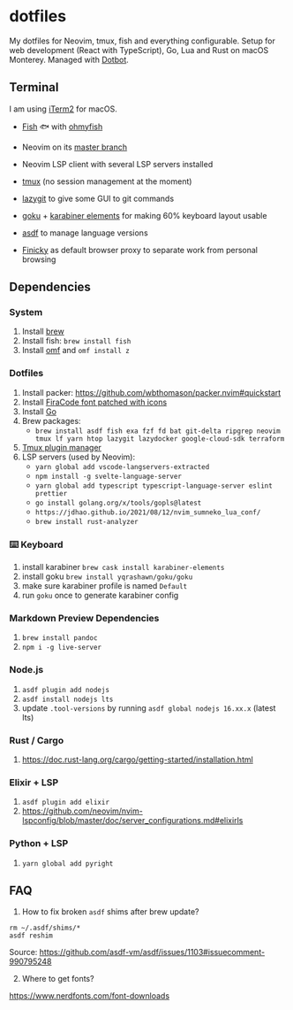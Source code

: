 # dotfiles

My dotfiles for Neovim, tmux, fish and everything configurable.
Setup for web development (React with TypeScript), Go, Lua and Rust on macOS Monterey.
Managed with [Dotbot](https://github.com/anishathalye/dotbot).

## Terminal

I am using [iTerm2](https://github.com/gnachman/iTerm2) for macOS.

- [Fish](https://github.com/fish-shell/fish-shell) 🐟 with [ohmyfish](https://github.com/oh-my-fish/oh-my-fish)

- Neovim on its [master branch](https://github.com/neovim/neovim/commits/master)
  
- Neovim LSP client with several LSP servers installed

- [tmux](https://github.com/tmux/tmux) (no session management at the moment)

- [lazygit](https://github.com/jesseduffield/lazygit) to give some GUI to git commands

- [goku](https://github.com/yqrashawn/GokuRakuJoudo/) + [karabiner elements](https://karabiner-elements.pqrs.org/) for making 60% keyboard layout usable

- [asdf](https://github.com/asdf-vm/asdf) to manage language versions

- [Finicky](https://github.com/johnste/finicky) as default browser proxy to separate work from personal browsing

## Dependencies

### System

1. Install [brew](https://brew.sh/)
2. Install fish: `brew install fish`
3. Install [omf](https://github.com/oh-my-fish/oh-my-fish) and `omf install z`

### Dotfiles

1. Install packer: https://github.com/wbthomason/packer.nvim#quickstart
2. Install [FiraCode font patched with icons](https://github.com/ryanoasis/nerd-fonts/blob/master/patched-fonts/FiraCode/Retina/complete/Fira%20Code%20Retina%20Nerd%20Font%20Complete.ttf)
3. Install [Go](https://go.dev/doc/install)
4. Brew packages:
    - `brew install asdf fish exa fzf fd bat git-delta ripgrep neovim tmux lf yarn htop lazygit lazydocker google-cloud-sdk terraform`
5. [Tmux plugin manager](https://github.com/tmux-plugins/tpm)
6. LSP servers (used by Neovim): 
    - `yarn global add vscode-langservers-extracted`
    - `npm install -g svelte-language-server`
    - `yarn global add typescript typescript-language-server eslint prettier`
    - `go install golang.org/x/tools/gopls@latest`
    - `https://jdhao.github.io/2021/08/12/nvim_sumneko_lua_conf/`
    - `brew install rust-analyzer`

### ⌨️ Keyboard
1. install karabiner `brew cask install karabiner-elements`
2. install goku `brew install yqrashawn/goku/goku`
3. make sure karabiner profile is named `Default`
4. run `goku` once to generate karabiner config

### Markdown Preview Dependencies
1. `brew install pandoc`
2. `npm i -g live-server`

### Node.js
1. `asdf plugin add nodejs`
2. `asdf install nodejs lts`
3. update `.tool-versions` by running `asdf global nodejs 16.xx.x` (latest lts)

### Rust / Cargo
1. https://doc.rust-lang.org/cargo/getting-started/installation.html

### Elixir + LSP
1. `asdf plugin add elixir`
2. https://github.com/neovim/nvim-lspconfig/blob/master/doc/server_configurations.md#elixirls

### Python + LSP
1. `yarn global add pyright`


## FAQ
1. How to fix broken `asdf` shims after brew update?

```
rm ~/.asdf/shims/*
asdf reshim
```

Source: https://github.com/asdf-vm/asdf/issues/1103#issuecomment-990795248

2. Where to get fonts?

https://www.nerdfonts.com/font-downloads
